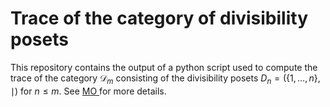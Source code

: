 # Trace of the category of divisibility posets

This repository contains the output of a python script used to compute the trace of the category $\mathcal{D}_m$ consisting of the divisibility posets $D_n=(\{1,\ldots,n\},\mid)$ for $n\leq m$. See [MO ]() for more details.
